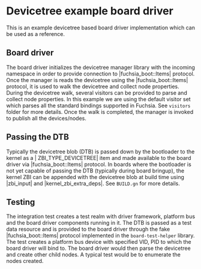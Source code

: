 # Devicetree example board driver

This is an example devicetree based board driver implementation which can be used as a reference.

## Board driver

The board driver initializes the devicetree manager library with the incoming namespace in order to
provide connection to |fuchsia_boot::Items| protocol. Once the manager is reads the devicetree using
the |fuchsia_boot::Items| protocol, it is used to walk the devicetree and collect node properties.
During the devicetree walk, several visitors can be provided to parse and collect node properties. In
this example we are using the default visitor set which parses all the standard bindings supported in
Fuchsia. See `visitors` folder for more details. Once the walk is completed, the manager is invoked to
publish all the devices/nodes.

## Passing the DTB

Typically the devicetree blob (DTB) is passed down by the bootloader to the kernel as a |
ZBI_TYPE_DEVICETREE|
item and made available to the board driver via |fuchsia_boot::Items| protocol. In boards where the
bootloader is not yet capable of passing the DTB (typically during board bringup), the kernel ZBI can
be appended with the devicetree blob at build time using |zbi_input| and |kernel_zbi_extra_deps|.
See `BUILD.gn` for more details.

## Testing

The integration test creates a test realm with driver framework, platform bus and the board
driver components running in it. The DTB is passed as a test data resource and is provided to the
board driver through the fake |fuchsia_boot::Items| protocol implemented in the `board-test-helper`
library. The test creates a platform bus device with specified VID, PID to which the board driver will
bind to. The board driver would then parse the devicetree and create other child nodes. A typical test
would be to enumerate the nodes created.

